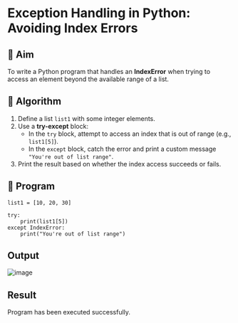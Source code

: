 # Exception Handling in Python: Avoiding Index Errors

## 🎯 Aim
To write a Python program that handles an **IndexError** when trying to access an element beyond the available range of a list.

## 🧠 Algorithm
1. Define a list `list1` with some integer elements.
2. Use a **try-except** block:
   - In the `try` block, attempt to access an index that is out of range (e.g., `list1[5]`).
   - In the `except` block, catch the error and print a custom message `"You're out of list range"`.
3. Print the result based on whether the index access succeeds or fails.

## 🧾 Program
```
list1 = [10, 20, 30]

try:
    print(list1[5])
except IndexError:
    print("You're out of list range")

```
## Output
![image](https://github.com/user-attachments/assets/80013ea1-bbe4-4420-8e0c-1dca6df6b57d)

## Result
Program has been executed successfully.
